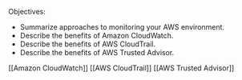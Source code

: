 Objectives:
- Summarize approaches to monitoring your AWS environment.
- Describe the benefits of Amazon CloudWatch.
- Describe the benefits of AWS CloudTrail.
- Describe the benefits of AWS Trusted Advisor.

[[Amazon CloudWatch]]
[[AWS CloudTrail]]
[[AWS Trusted Advisor]]
